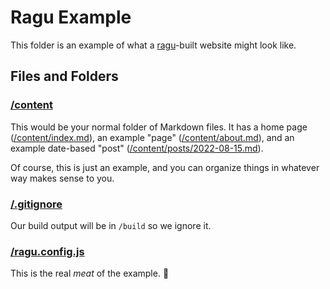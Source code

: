 # Ragu Example

This folder is an example of what a [ragu](https://github.com/saibotsivad/ragu)-built website might look like.

## Files and Folders

### [/content](./content)

This would be your normal folder of Markdown files. It has a home page ([/content/index.md](./content/index.md)), an example "page" ([/content/about.md](./content/about.md)), and an example date-based "post" ([/content/posts/2022-08-15.md](./content/posts/2022-08-15.md)).

Of course, this is just an example, and you can organize things in whatever way makes sense to you.

### [/.gitignore](./.gitignore)

Our build output will be in `/build` so we ignore it.

### [/ragu.config.js](./ragu.config.js)

This is the real *meat* of the example. 🍝
